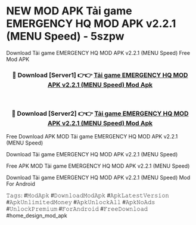 # NEW MOD APK Tải game EMERGENCY HQ MOD APK v2.2.1 (MENU Speed) - 5szpw
Download Tải game EMERGENCY HQ MOD APK v2.2.1 (MENU Speed) Free Mod APK

<div align="center">
<h3>🔴 Download [Server1] 👉👉 <a href="https://apk-comot.site?title=Tải_game_EMERGENCY_HQ_MOD_APK_v2.2.1_(MENU_Speed)">Tải game EMERGENCY HQ MOD APK v2.2.1 (MENU Speed) Mod Apk</a></h3><br>

<h3>🔴 Download [Server2] 👉👉 <a href="https://apk-comot.site?title=Tải_game_EMERGENCY_HQ_MOD_APK_v2.2.1_(MENU_Speed)">Tải game EMERGENCY HQ MOD APK v2.2.1 (MENU Speed) Mod Apk</a></h3>
</div>


Free Download APK MOD Tải game EMERGENCY HQ MOD APK v2.2.1 (MENU Speed)

Download Tải game EMERGENCY HQ MOD APK v2.2.1 (MENU Speed) 

Free APK MOD Tải game EMERGENCY HQ MOD APK v2.2.1 (MENU Speed) 

Download Tải game EMERGENCY HQ MOD APK v2.2.1 (MENU Speed) Mod For Android

𝚃𝚊𝚐𝚜: #𝙼𝚘𝚍𝙰𝚙𝚔 #𝙳𝚘𝚠𝚗𝚕𝚘𝚊𝚍𝙼𝚘𝚍𝙰𝚙𝚔 #𝙰𝚙𝚔𝙻𝚊𝚝𝚎𝚜𝚝𝚅𝚎𝚛𝚜𝚒𝚘𝚗 #𝙰𝚙𝚔𝚄𝚗𝚕𝚒𝚖𝚒𝚝𝚎𝚍𝙼𝚘𝚗𝚎𝚢 #𝙰𝚙𝚔𝚄𝚗𝚕𝚘𝚌𝚔𝙰𝚕𝚕 #𝙰𝚙𝚔𝙽𝚘𝙰𝚍𝚜 #𝚄𝚗𝚕𝚘𝚌𝚔𝙿𝚛𝚎𝚖𝚒𝚞𝚖 #𝙵𝚘𝚛𝙰𝚗𝚍𝚛𝚘𝚒𝚍 #𝙵𝚛𝚎𝚎𝙳𝚘𝚠𝚗𝚕𝚘𝚊𝚍 #home_design_mod_apk